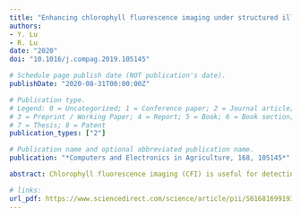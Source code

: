 ```yaml
---
title: "Enhancing chlorophyll fluorescence imaging under structured illumination with automatic vignetting correction for detection of chilling injury in cucumbers"
authors: 
- Y. Lu
- R. Lu
date: "2020"
doi: "10.1016/j.compag.2019.105145"

# Schedule page publish date (NOT publication's date).
publishDate: "2020-08-31T00:00:00Z"

# Publication type.
# Legend: 0 = Uncategorized; 1 = Conference paper; 2 = Journal article;
# 3 = Preprint / Working Paper; 4 = Report; 5 = Book; 6 = Book section;
# 7 = Thesis; 8 = Patent
publication_types: ["2"]

# Publication name and optional abbreviated publication name.
publication: "*Computers and Electronics in Agriculture, 168, 105145*"

abstract: Chlorophyll fluorescence imaging (CFI) is useful for detecting physiological disorders or defects for green-skinned horticultural products, because defective and normal plant tissues would have different responses to ultraviolet (UV) or short-wavelength visible excitation. This study was intended to evaluate the effectiveness of a new CFI approach by using structured illumination coupled with a proposed automated method for vignetting correction of chlorophyll fluorescence images, for enhanced detection of chilling injury in cucumbers. A CFI system with UV-blue light as an excitation source under structured illumination was assembled. Spectral images over the spectral region of 660–800 nm in 5 nm increments were first acquired from chilling-treated cucumbers under uniform UV-blue illumination to determine appropriate wavebands for implementation of CFI under structured illumination. Further experiment was conducted on a larger group of chilling treated cucumbers to acquire chlorophyll fluorescence images under structured illumination for two wavebands centered at 675 nm and 750 nm. An automatic method for vignetting correction of fluorescence images was proposed by using a modified bi-dimensional empirical mode decomposition (BEMD) technique. Results showed that the chlorophyll fluorescence spectra of cucumbers were characterized by two emission peaks around the regions of 685–690 nm and 740–745 nm respectively. The proposed BEMD method was effective for vignetting correction of fluorescence images, which eliminates the need of using a physical fluorescence target for image correction. Moreover, compared to uniform illumination, structured illumination was found to provide significantly better fluorescence images in terms of the image sharpness and contrast between the normal and chilling-injury tissues, which were inductive to enhancing the detection of chilling injury in cucumbers.

# links:
url_pdf: https://www.sciencedirect.com/science/article/pii/S0168169919314607
---
```

